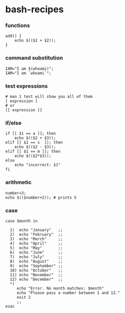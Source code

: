 # bash-recipes

### functions
```
add() {
    echo $(($1 + $2));
}
```

### command substitution
```
IAM="I am $(whoami)";
IAM="I am `whoami`";
```

### test expressions
```
# man 1 test will show you all of them
[ expression ] 
# or
[[ expression ]]
```



### if/else
```
if [[ $1 == a ]]; then
    echo $(($2 + $3));
elif [[ $1 == s  ]]; then
    echo $(($2 - $3));
elif [[ $1 == m ]]; then
    echo $(($2*$3));
else
    echo "incorrect: $1"
fi
```

### arithmetic
```
number=3;
echo $(($number+2)); # prints 5
```
### case
```
case $month in

  1)  echo "January"   ;;
  2)  echo "February"  ;;
  3)  echo "March"     ;;
  4)  echo "April"     ;;
  5)  echo "May"       ;;
  6)  echo "June"      ;;
  7)  echo "July"      ;;
  8)  echo "August"    ;;
  9)  echo "September" ;;
  10) echo "October"   ;;
  11) echo "November"  ;;
  12) echo "December"  ;;
  *)
     echo "Error. No month matches: $month"
     echo "Please pass a number between 1 and 12."
     exit 2
     ;;
esac
```
